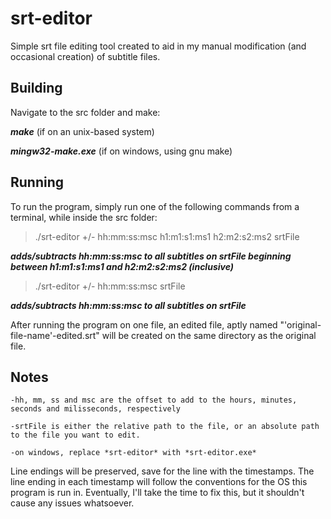 # srt-editor


Simple srt file editing tool created to aid in my manual modification (and occasional creation) of subtitle files.

## Building
Navigate to the src folder and make:

***make*** (if on an unix-based system)

***mingw32-make.exe*** (if on windows, using gnu make)

## Running
To run the program, simply run one of the following commands from a terminal, while inside the src folder:

>./srt-editor +/- hh:mm:ss:msc h1:m1:s1:ms1 h2:m2:s2:ms2 srtFile

***adds/subtracts hh:mm:ss:msc to all subtitles on srtFile beginning between h1:m1:s1:ms1 and h2:m2:s2:ms2 (inclusive)***

>./srt-editor +/- hh:mm:ss:msc srtFile

***adds/subtracts hh:mm:ss:msc to all subtitles on srtFile***

After running the program on one file, an edited file, aptly named "'original-file-name'-edited.srt" will be created on the same directory as the original file.

## Notes
	-hh, mm, ss and msc are the offset to add to the hours, minutes, seconds and milisseconds, respectively

	-srtFile is either the relative path to the file, or an absolute path to the file you want to edit.

	-on windows, replace *srt-editor* with *srt-editor.exe*

Line endings will be preserved, save for the line with the timestamps. The line ending in each timestamp will follow the conventions for the OS this program is run in.
Eventually, I'll take the time to fix this, but it shouldn't cause any issues whatsoever.
